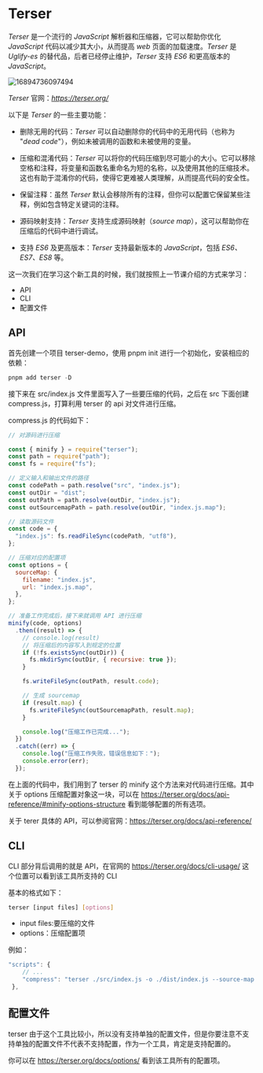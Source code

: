 # Terser

*Terser* 是一个流行的 *JavaScript* 解析器和压缩器，它可以帮助你优化 *JavaScript* 代码以减少其大小，从而提高 *web* 页面的加载速度。*Terser* 是 *Uglify-es* 的替代品，后者已经停止维护，*Terser* 支持 *ES6* 和更高版本的 *JavaScript*。

![16894736097494](https://resource.duyiedu.com/xiejie/2023-07-25-025458.jpg)

*Terser* 官网：*https://terser.org/*

以下是 *Terser* 的一些主要功能：

- 删除无用的代码：*Terser* 可以自动删除你的代码中的无用代码（也称为 "*dead code*"），例如未被调用的函数和未被使用的变量。

- 压缩和混淆代码：*Terser* 可以将你的代码压缩到尽可能小的大小。它可以移除空格和注释，将变量和函数名重命名为短的名称，以及使用其他的压缩技术。这也有助于混淆你的代码，使得它更难被人类理解，从而提高代码的安全性。

- 保留注释：虽然 *Terser* 默认会移除所有的注释，但你可以配置它保留某些注释，例如包含特定关键词的注释。

- 源码映射支持：*Terser* 支持生成源码映射（*source map*），这可以帮助你在压缩后的代码中进行调试。

- 支持 *ES6* 及更高版本：*Terser* 支持最新版本的 *JavaScript*，包括 *ES6、ES7、ES8* 等。



这一次我们在学习这个新工具的时候，我们就按照上一节课介绍的方式来学习：

- API
- CLI
- 配置文件



## API

首先创建一个项目 terser-demo，使用 pnpm init 进行一个初始化，安装相应的依赖：

```js
pnpm add terser -D
```

接下来在 src/index.js 文件里面写入了一些要压缩的代码，之后在 src 下面创建 compress.js，打算利用 terser 的 api 对文件进行压缩。

compress.js 的代码如下：

```js
// 对源码进行压缩

const { minify } = require("terser");
const path = require("path");
const fs = require("fs");

// 定义输入和输出文件的路径
const codePath = path.resolve("src", "index.js");
const outDir = "dist";
const outPath = path.resolve(outDir, "index.js");
const outSourcemapPath = path.resolve(outDir, "index.js.map");

// 读取源码文件
const code = {
  "index.js": fs.readFileSync(codePath, "utf8"),
};

// 压缩对应的配置项
const options = {
  sourceMap: {
    filename: "index.js",
    url: "index.js.map",
  },
};

// 准备工作完成后，接下来就调用 API 进行压缩
minify(code, options)
  .then((result) => {
    // console.log(result)
    // 将压缩后的内容写入到规定的位置
    if (!fs.existsSync(outDir)) {
      fs.mkdirSync(outDir, { recursive: true });
    }

    fs.writeFileSync(outPath, result.code);

    // 生成 sourcemap
    if (result.map) {
      fs.writeFileSync(outSourcemapPath, result.map);
    }

    console.log("压缩工作已完成...");
  })
  .catch((err) => {
    console.log("压缩工作失败，错误信息如下：");
    console.error(err);
  });

```

在上面的代码中，我们用到了 terser 的 minify 这个方法来对代码进行压缩。其中关于 options 压缩配置对象这一块，可以在 https://terser.org/docs/api-reference/#minify-options-structure 看到能够配置的所有选项。

关于 terer 具体的 API，可以参阅官网：https://terser.org/docs/api-reference/



## CLI

CLI 部分背后调用的就是 API，在官网的 https://terser.org/docs/cli-usage/ 这个位置可以看到该工具所支持的 CLI

基本的格式如下：

```bash
terser [input files] [options]
```

- input files:要压缩的文件
- options：压缩配置项

例如：

```js
"scripts": {
    // ...
    "compress": "terser ./src/index.js -o ./dist/index.js --source-map -o ./dist/index.js"
 },
```



## 配置文件

terser 由于这个工具比较小，所以没有支持单独的配置文件，但是你要注意不支持单独的配置文件不代表不支持配置，作为一个工具，肯定是支持配置的。

你可以在 https://terser.org/docs/options/ 看到该工具所有的配置项。